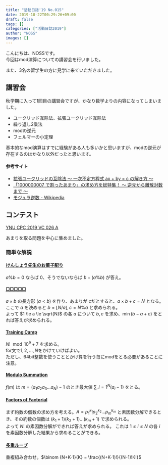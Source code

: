```yaml
---
title: "活動日誌'19 No.015"
date: 2019-10-22T00:29:26+09:00
draft: false
tags: []
categories: ["活動日誌2019"]
author: "NOSS"
images: []
---
```


こんにちは、NOSSです。  
今回はmod演算についての講習会を行いました。

<!--more-->

また、3名の留学生の方に見学に来ていただきました。

## 講習会

秋学期に入って1回目の講習会ですが、かなり数学よりの内容になってしまいました。

- ユークリッド互除法、拡張ユークリッド互除法
- 繰り返し2乗法
- modの逆元
- フェルマーの小定理

基本的なmod演算はすでに経験がある人も多いかと思いますが、modの逆元が存在するのはかなり以外だったと思います。

#### 参考サイト

- [拡張ユークリッドの互除法 〜 一次不定方程式 ax + by = c の解き方 〜](https://qiita.com/drken/items/b97ff231e43bce50199a)
- [「1000000007 で割ったあまり」の求め方を総特集！ 〜 逆元から離散対数まで 〜](https://qiita.com/drken/items/3b4fdf0a78e7a138cd9a)
- [モジュラ逆数 - Wikipedia](https://ja.wikipedia.org/wiki/%E3%83%A2%E3%82%B8%E3%83%A5%E3%83%A9%E9%80%86%E6%95%B0)

## コンテスト

[YNU CPC 2019 VC 026 A](https://not-522.appspot.com/contest/5330227842514944)

あまりを取る問題を中心に集めました。

### 簡単な解説

#### [けんしょう先生のお菓子配り](https://atcoder.jp/contests/abc014/tasks/abc014_1)

$a \% b = 0$ ならば $0$、そうでないならば $b - (a \% b)$ が答え。

#### [□□□□□](https://atcoder.jp/contests/abc040/tasks/abc040_b)

$a \times b$ の長方形 $(a < b)$ を作り、あまりが $c$だとすると、$a \times b + c = N$ となる。  
ここで $a$ を決めると $b = \lfloor N/a \rfloor, c = N \% a$ と求められる。  
よって $1 \le a \le \sqrt{N}$ の各 $a$ について $b,c$ を求め、$\min(b-a+c)$ をとれば答えが求められる。

#### [Training Camp](https://atcoder.jp/contests/abc055/tasks/abc055_b)

$N! \mod 10^9+7$ を求める。  
for文で$1,2,...,N$をかけていけばよい。  
ただし、64bit整数を使うこととかけ算を行う毎にmodをとる必要があることに注意。

#### [Modulo Summation](https://atcoder.jp/contests/abc103/tasks/abc103_c)

$f(m)$ は $m = (a_1 a_2 a_3 ... a_N) - 1$ のとき最大値 $\sum\_{i=1}^{N} (a_i - 1)$ をとる。

#### [Factors of Factorial](https://atcoder.jp/contests/abc052/tasks/arc067_a)

まず約数の個数の求め方を考える。$A = p_1^{k_1} p_2^{k_2} ... p_m^{k_m}$ と素因数分解できるとき、その約数の個数は $(k_1 + 1)(k_2 + 1)...(k_m + 1)$ で求められる。  
よって $N!$ の素因数分解ができれば答えが求められる。 これは $1 \le i \le N$ の各 $i$ を素因数分解した結果から求めることができる。

#### [多重ループ](https://atcoder.jp/contests/abc021/tasks/abc021_d)

重複組み合わせ。$\binom {N+K-1}{K} = \frac{(N+K-1)!}{(N-1)!K!}$